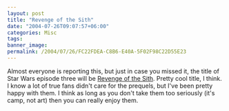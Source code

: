 ```yaml
---
layout: post
title: "Revenge of the Sith"
date: "2004-07-26T09:07:57+06:00"
categories: Misc 
tags: 
banner_image: 
permalink: /2004/07/26/FC22FDEA-C8B6-E40A-5F02F98C22D55E23
---
```


Almost everyone is reporting this, but just in case you missed it, the title of Star Wars episode three will be <a href="http://www.starwars.com/episode-iii/bts/production/news20040724.html">Revenge of the Sith</a>. Pretty cool title, I think. I know a lot of true fans didn't care for the prequels, but I've been pretty happy with them. I think as long as you don't take them too seriously (it's camp, not art) then you can really enjoy them.